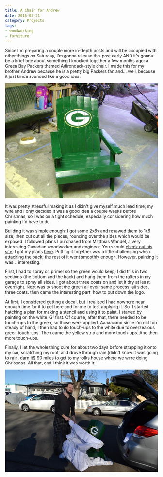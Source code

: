 ```yaml
---
title: A Chair for Andrew
date: 2015-03-21
category: Projects
tags:
- woodworking
- furniture
---
```


Since I'm preparing a couple more in-depth posts and will be occupied with other things on Saturday, I'm gonna release
this post early AND it's gonna be a brief one about something I knocked together a few months ago: a Green Bay Packers
themed Adirondack-style chair. I made this for my brother Andrew because he is a pretty big Packers fan and... well,
because it just kinda sounded like a good idea.

![The chair](/assets/img/posts/a-chair-for-andrew/dsc03175.jpg)

It was pretty stressful making it as I didn't give myself much lead time; my wife and I only decided it was a good idea
a couple weeks before Christmas, so I was on a tight schedule, especially considering how much painting I'd have to do.

Building it was simple enough; I got some 2x6s and resawed them to 1x6 size, then cut out all the pieces, rounding over
the sides which would be exposed. I followed plans I purchased from Matthias Wandel, a very interesting Canadian 
woodworker and engineer. You should [check out his site](https://woodgears.ca); I got my plans [here](https://woodgears.ca/lawn_chairs/plans2/index.html). Putting it together
was a little challenging when attaching the back; the rest of it went smoothly enough. However, painting it was...
interesting.

First, I had to spray on primer so the green would keep; I did this in two sections (the bottom and the back) and hung
them from the rafters in my garage to spray all sides. I got about three coats on and let it dry at least overnight.
Next was to shoot the green all over; same process, all sides, three coats. then came the interesting part: how to put
down the logo.

At first, I considered getting a decal, but I realized I had nowhere near enough time for it to get here and for me to
test applying it. So, I started hatching a plan for making a stencil and using it to paint. I started by painting on the
white 'G' first. Of course, after that, there needed to be touch-ups to the green, so those were applied. Aaaaaaand since
I'm not too steady of hand, I then had to do touch-ups to the white due to overzealous green touch-ups. Then came the
yellow strip and more touch-ups. And then more touch-ups.

Finally, I let the whole thing cure for about two days before strapping it onto my car, scratching my roof, and drove
through rain (didn't know it was going to rain, darn it!) 90 miles to get to my folks house where we were doing Christmas.
All that, and I think it was worth it:

![The reaction](/assets/img/posts/a-chair-for-andrew/dsc_1996.jpg)

